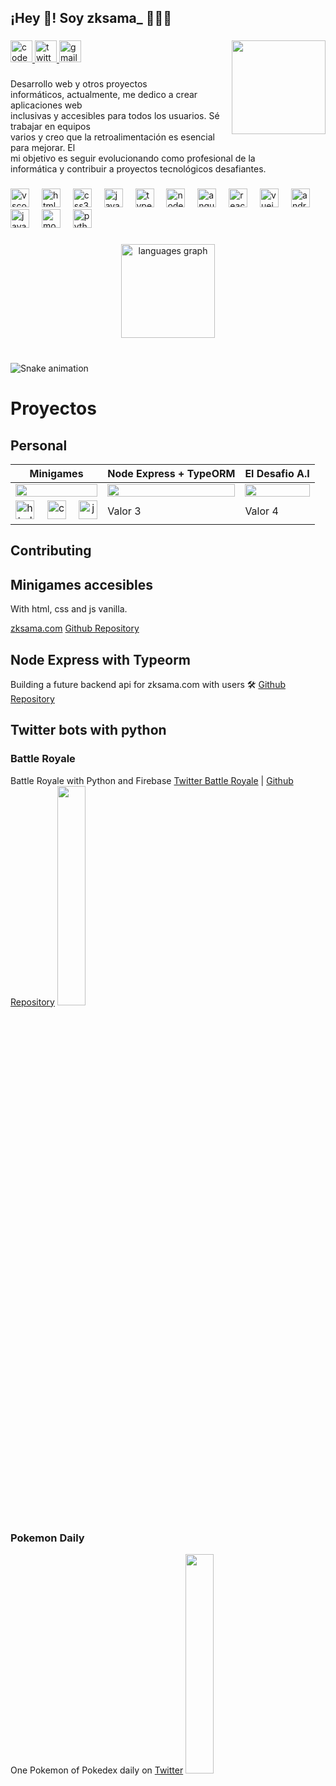 <h2 align="left">¡Hey 👋! Soy zksama_ 👨🏻‍💻</h2>

###

<div align="left">
  <a href="https://codepen.io/zksama_" target="_blank">
    <img src="https://img.shields.io/static/v1?message=Codepen&logo=codepen&label=&color=000000&logoColor=white&labelColor=&style=for-the-badge" height="35" alt="codepen logo"  />
  </a>
  <a href="https://x.com/zksama_" target="_blank">
    <img src="https://img.shields.io/static/v1?message=Twitter&logo=twitter&label=&color=1DA1F2&logoColor=white&labelColor=&style=for-the-badge" height="35" alt="twitter logo"  />
  </a>
  <a href="zackprojectapp@gmail.com" target="_blank">
    <img src="https://img.shields.io/static/v1?message=Gmail&logo=gmail&label=&color=D14836&logoColor=white&labelColor=&style=for-the-badge" height="35" alt="gmail logo"  />
  </a>
 <img align="right" height="150" src="https://avatars.githubusercontent.com/u/44408822?v=4"  />
</div>

###

<p align="left">Desarrollo web y otros proyectos<br>informáticos, actualmente, me dedico a crear aplicaciones web<br>inclusivas y accesibles para todos los usuarios. Sé trabajar en equipos<br>varios y creo que la retroalimentación es esencial para mejorar. El<br>mi objetivo es seguir evolucionando como profesional de la<br>informática y contribuir a proyectos tecnológicos desafiantes.</p>

###

<div align="left">
  <img src="https://cdn.jsdelivr.net/gh/devicons/devicon/icons/vscode/vscode-original.svg" height="30" alt="vscode logo"  />
  <img width="12" />
  <img src="https://cdn.jsdelivr.net/gh/devicons/devicon/icons/html5/html5-original.svg" height="30" alt="html5 logo"  />
  <img width="12" />
  <img src="https://cdn.jsdelivr.net/gh/devicons/devicon/icons/css3/css3-original.svg" height="30" alt="css3 logo"  />
  <img width="12" />
  <img src="https://cdn.jsdelivr.net/gh/devicons/devicon/icons/javascript/javascript-original.svg" height="30" alt="javascript logo"  />
  <img width="12" />
  <img src="https://cdn.jsdelivr.net/gh/devicons/devicon/icons/typescript/typescript-original.svg" height="30" alt="typescript logo"  />
  <img width="12" />
  <img src="https://cdn.jsdelivr.net/gh/devicons/devicon/icons/nodejs/nodejs-original.svg" height="30" alt="nodejs logo"  />
  <img width="12" />
  <img src="https://cdn.jsdelivr.net/gh/devicons/devicon/icons/angularjs/angularjs-original.svg" height="30" alt="angularjs logo"  />
  <img width="12" />
  <img src="https://cdn.jsdelivr.net/gh/devicons/devicon/icons/react/react-original.svg" height="30" alt="react logo"  />
  <img width="12" />
  <img src="https://cdn.jsdelivr.net/gh/devicons/devicon/icons/vuejs/vuejs-original.svg" height="30" alt="vuejs logo"  />
  <img width="12" />
  <img src="https://cdn.jsdelivr.net/gh/devicons/devicon/icons/androidstudio/androidstudio-original.svg" height="30" alt="androidstudio logo"  />
  <img width="12" />
  <img src="https://cdn.jsdelivr.net/gh/devicons/devicon/icons/java/java-original.svg" height="30" alt="java logo"  />
  <img width="12" />
  <img src="https://cdn.jsdelivr.net/gh/devicons/devicon/icons/mongodb/mongodb-original.svg" height="30" alt="mongodb logo"  />
  <img width="12" />
  <img src="https://cdn.jsdelivr.net/gh/devicons/devicon/icons/python/python-original.svg" height="30" alt="python logo"  />
</div>

###


###

<div align="center">
  <img src="https://github-readme-stats.vercel.app/api/top-langs?username=zackproject&locale=es&hide_title=false&layout=compact&card_width=320&langs_count=5&theme=dracula&hide_border=false" height="150" alt="languages graph"  />
</div>

###

<br clear="both">

<img src="https://raw.githubusercontent.com/zackproject/zackproject/output/snake.svg" alt="Snake animation" />

###

# Proyectos

## Personal
| Minigames | Node Express + TypeORM | El Desafio A.I |
|-----------|-----------|-----------|
| <img src="https://github.com/zackproject/zackproject/assets/44408822/785b9937-b762-4835-a7f2-1a1e8d2a8cff" width=100% height=100%> | <img src="https://github.com/zackproject/zackproject/assets/44408822/1c5286bc-e0c3-4952-927d-0ed3d974cdb5" width=100% height=100%>  | <img src="https://github.com/user-attachments/assets/6e9477cb-9c92-420d-870a-16bf7e07c7a0" width=100% height=100%>
   |  <div align="center"> <img src="https://cdn.jsdelivr.net/gh/devicons/devicon/icons/html5/html5-original.svg" height="30" alt="html5 logo"  /> <img width="12" /> <img src="https://cdn.jsdelivr.net/gh/devicons/devicon/icons/css3/css3-original.svg" height="30" alt="css3 logo"  /> <img width="12" /> <img src="https://cdn.jsdelivr.net/gh/devicons/devicon/icons/javascript/javascript-original.svg" height="30" alt="javascript logo"/> <div/> | Valor 3   | Valor 4   |

## Contributing

## Minigames accesibles
With html, css and js vanilla.

[zksama.com](https://www.zksama.com) [Github Repository](https://github.com/zackproject/zackproject.github.io)

## Node Express with Typeorm
Building a future backend api for zksama.com with users 🛠️
 [Github Repository](https://github.com/zackproject/zksama-express-typeorm)

## Twitter bots with python
### Battle Royale
Battle Royale with Python and Firebase [Twitter Battle Royale](https://twitter.com/animeroyalebot) | [Github Repository](https://github.com/zackproject/anime_royale)
<img src="https://github.com/zackproject/zackproject/assets/44408822/02c78f34-37c7-4b97-b98e-dd7e6cf0eb3a" width=30% height=30%>



### Pokemon Daily
One Pokemon of Pokedex daily on [Twitter](https://twitter.com/pokehlgame)
<img src="https://github.com/zackproject/zackproject/assets/44408822/1120cba4-4ee3-423d-9793-9ad32cd04840" width=30% height=30%>


